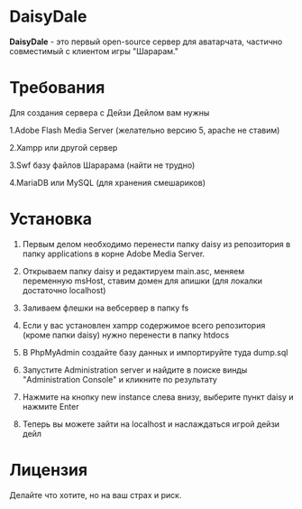# DaisyDale

**DaisyDale** - это первый open-source сервер для аватарчата, частично совместимый с клиентом игры "Шарарам."

# Требования
Для создания сервера с Дейзи Дейлом вам нужны

1.Adobe Flash Media Server (желательно версию 5, apache не ставим)

2.Xampp или другой сервер

3.Swf базу файлов Шарарама (найти не трудно)

4.MariaDB или MySQL (для хранения смешариков)

# Установка

1. Первым делом необходимо перенести папку daisy из репозитория в папку applications в корне Adobe Media Server.

2. Открываем папку daisy и редактируем main.asc, меняем переменную msHost, ставим домен для апишки (для локалки достаточно localhost)

3. Заливаем флешки на вебсервер в папку fs
4. Если у вас установлен xampp содержимое всего репозитория (кроме папки daisy) нужно перенести в папку htdocs
5. В PhpMyAdmin создайте базу данных и импортируйте туда dump.sql
6. Запустите Administration server и найдите в поиске винды "Administration Console" и кликните по результату
7. Нажмите на кнопку new instance слева внизу, выберите пункт daisy и нажмите Enter
8. Теперь вы можете зайти на localhost и наслаждаться игрой дейзи дейл

# Лицензия

Делайте что хотите, но на ваш страх и риск.
